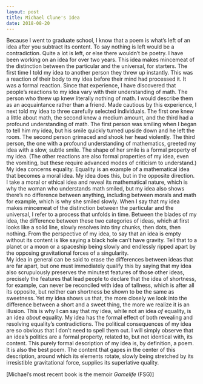 ```yaml
---
layout: post
title: Michael Clune's Idea
date: 2018-08-20
---
```

Because I went to graduate school, I know that a poem is what’s left of an idea after you subtract its content. To say nothing is left would be a contradiction. Quite a lot is left, or else there wouldn’t be poetry.
I have been working on an idea for over two years. This idea makes mincemeat of the distinction between the particular and the universal, for starters. The first time I told my idea to another person they threw up instantly. This was a reaction of their body to my idea before their mind had processed it. It was a formal reaction.
Since that experience, I have discovered that people’s reactions to my idea vary with their understanding of math. The person who threw up knew literally nothing of math. I would describe them as an acquaintance rather than a friend. Made cautious by this experience, I next told my idea to three carefully selected individuals. The first one knew a little about math, the second knew a medium amount, and the third had a profound understanding of math.
The first person was smiling when I began to tell him my idea, but his smile quickly turned upside down and he left the room. The second person grimaced and shook her head violently. The third person, the one with a profound understanding of mathematics, greeted my idea with a slow, subtle smile. The shape of her smile is a formal property of my idea. (The other reactions are also formal properties of my idea, even the vomiting, but these require advanced modes of criticism to understand.)
My idea concerns equality. Equality is an example of a mathematical idea that becomes a moral idea. My idea does this, but in the opposite direction. I take a moral or ethical idea and reveal its mathematical nature, which is why the woman who understands math smiled, but my idea also shows there’s no difference between anything, including between morals and math for example, which is why she smiled slowly.
When I say that my idea makes mincemeat of the distinction between the particular and the universal, I refer to a process that unfolds in time. Between the blades of my idea, the difference between these two categories of ideas, which at first looks like a solid line, slowly resolves into tiny chunks, then dots, then nothing.
From the perspective of my idea, to say that an idea is empty without its content is like saying a black hole can’t have gravity. Tell that to a planet or a moon or a spaceship being slowly and endlessly ripped apart by the opposing gravitational forces of a singularity.  
My idea in general can be said to erase the differences between ideas that are far apart, but one must immediately qualify this by saying that my idea also scrupulously preserves the minutest features of those other ideas, precisely the features that lead people to declare that the idea of shortness, for example, can never be reconciled with idea of tallness, which is after all its opposite, but neither can shortness be shown to be the same as sweetness.
Yet my idea shows us that, the more closely we look into the difference between a short and a sweet thing, the more we realize it is an illusion. This is why I can say that my idea, while not an idea _of_ equality, is an idea _about_ equality. My idea has the formal effect of both revealing and resolving equality’s contradictions.
The political consequences of my idea are so obvious that I don’t need to spell them out. I will simply observe that an idea’s politics are a formal property, related to, but not identical with, its content.
This purely formal description of my idea is, by definition, a poem. It is also the best poem. The content that gapes in the center of this description, around which its elements rotate, slowly being stretched by its irresistible gravitational force, supplies its superlative quality.

[Michael’s most recent book is the memoir _Gamelife_ (FSG)]

